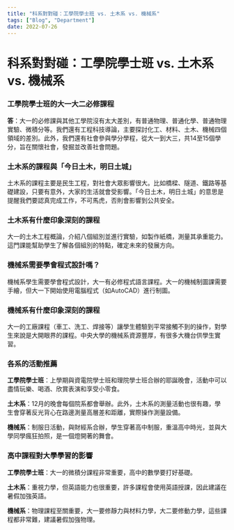 ```yaml
---
title: "科系對對碰：工學院學士班 vs. 土木系 vs. 機械系"
tags: ["Blog", "Department"]
date: 2022-07-26
---
```

# 科系對對碰：工學院學士班 vs. 土木系 vs. 機械系

### 工學院學士班的大一大二必修課程

**答**：大一的必修課與其他工學院沒有太大差別，有普通物理、普通化學、普通物理實驗、微積分等。我們還有工程科技導論，主要探討化工、材料、土木、機械四個領域的差別。此外，我們還有社會參與學分學程，從大一到大三，共14至15個學分，旨在關懷社會，發掘並改善社會問題。

### 土木系的課程與「今日土木，明日土城」

土木系的課程主要是民生工程，對社會大眾影響很大。比如橋樑、隧道、鐵路等基礎建設，只要有意外，大家的生活就會受影響。「今日土木，明日土城」的意思是提醒我們要認真完成工作，不可馬虎，否則會影響到公共安全。

### 土木系有什麼印象深刻的課程

大一的土木工程概論，介紹八個組別並進行實驗，如製作紙橋，測量其承重能力。這門課能幫助學生了解各個組別的特點，確定未來的發展方向。

### 機械系需要學會程式設計嗎？

機械系學生需要學會程式設計，大一有必修程式語言課程。大一的機械制圖課需要手繪，但大一下開始使用電腦程式（如AutoCAD）進行制圖。

### 機械系有什麼印象深刻的課程

大一的工廠課程（車工、洗工、焊接等）讓學生體驗到平常接觸不到的操作，對學生來說是大開眼界的課程。中央大學的機械系資源豐厚，有很多大機台供學生實習。

### 各系的活動推薦

**工學院學士班**：上學期與資電院學士班和理院學士班合辦的耶誕晚會，活動中可以盡情玩樂、喝酒、欣賞表演和享受小零食。

**土木系**：12月的晚會每個院系都會舉辦。此外，土木系的測量活動也很有趣，學生會穿著反光背心在路邊測量高層差和距離，實際操作測量設備。

**機械系**：制服日活動，與財經系合辦，學生穿著高中制服，重溫高中時光，並與大學同學瘋狂拍照，是一個燈開著的舞會。

### 高中課程對大學學習的影響

**工學院學士班**：大一的微積分課程非常重要，高中的數學要打好基礎。

**土木系**：重視力學，但英語能力也很重要，許多課程會使用英語授課，因此建議在暑假加強英語。

**機械系**：物理課程至關重要，大一要修靜力與材料力學，大二要修動力學，這些課程都非常難，建議暑假加強物理。

